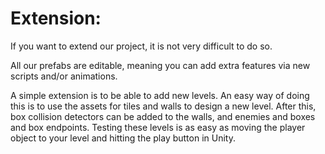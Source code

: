 # Extension:

If you want to extend our project, it is not very difficult to do so.

All our prefabs are editable, meaning you can add extra features via new scripts and/or animations.

A simple extension is to be able to add new levels. An easy way of doing this is to use the assets for tiles and walls to design a new level. After this, box collision detectors can be added to the walls, and enemies and boxes and box endpoints. Testing these levels is as easy as moving the player object to your level and hitting the play button in Unity.
